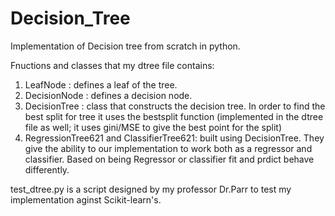 # Decision_Tree

Implementation of Decision tree from scratch in python.

Fnuctions and classes that my dtree file contains:
1. LeafNode : defines a leaf of the tree. 
2. DecisionNode : defines a decision node.
3. DecisionTree : class that constructs the decision tree. In order to find the best split for tree it uses the bestsplit function (implemented in the dtree file as well; it uses gini/MSE to give the best point for the split)
4. RegressionTree621 and ClassifierTree621: built using DecisionTree. They give the ability to our implementation to work both as a regressor and classifier. Based on being Regressor or classifier fit and prdict behave differently.


test_dtree.py is a script designed by my professor Dr.Parr to test my implementation aginst Scikit-learn's.
